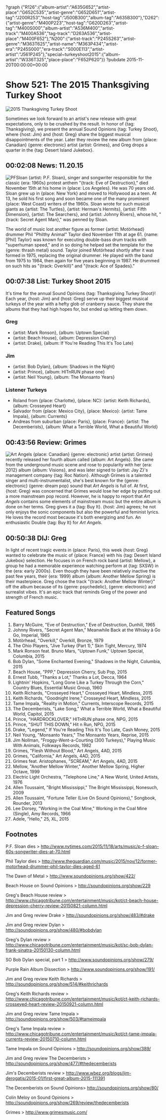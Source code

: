 ?graph {"R126":{"album-artist":"A635G652","artist-place":"G652C535","artist-genre":"G652D651","artist-tag":"J200R253","host-tag":"J500B300","album-tag":"A635B300"},"D262":{"artist-genre":"M400P223","host-tag":"G620D263","artist-tag":"M400S000","album-artist":"A536M400","artist-track":"M400A536","tag-track":"D263A536","artist-place":"M400F652"},"N200":{"artist-track":"P245S263","artist-genre":"M363T625","artist-name":"M363P434","artist-era":"P245S000","era-track":"S000E113","artist-artist":"J561P245"},"special~turkeyshoot2015":{"album-artist":"W336T325","place-place":"F652P620"}}
?pubdate 2015-11-20T00:00:00+00:00

# Show 521: The 2015 Thanksgiving Turkey Shoot

![2015 Thanksgiving Turkey Shoot](http://sound-images.s3.amazonaws.com/images/2015/2015turkeyshoot_web.jpg)

Sometimes we look forward to an artist's new release with great expectations, only to be crushed by the result. In honor of {tag: Thanksgiving}, we present the annual Sound Opinions {tag: Turkey Shoot}, where {host: Jim} and {host: Greg} share the biggest musical disappointments of the year. Later they review the new album from {place: Canadian} {genre: electronic} artist {artist: Grimes}, and Greg drops a quarter in the {tag: Desert Island Jukebox}.

## 00:02:08 News: 11.20.15
![PFSloan](http://sound-images.s3.amazonaws.com/images/2015/pfsloan.jpg)
{artist: P.F. Sloan}, singer and songwriter responsible for the classic {era: 1960s} protest anthem "{track: Eve of Destruction}," died November 15th at his home in {place: Los Angeles}. He was 70 years old. Sloan grew up in {place: New York} and moved to Hollywood as a teen. At 13, he sold his first song and soon became one of the many prominent {place: West Coast} writers of the 1960s. Sloan wrote for such musical giants as {artist: The Turtles}, {artist: Herman's Hermits}, {artist: Fifth Dimension}, {artist: The Searchers}, and {artist: Johnny Rivers}, whose hit, "{track: Secret Agent Man}," was penned by Sloan. 


The world of music lost another figure as former {artist: Motörhead} drummer Phil "Philthy Animal" Taylor died November 11th at age 61. {name: [Phil] Taylor} was known for executing double-bass drum tracks with "superhuman speed," and in so doing he helped set the template for the {genre: thrash metal} sound. Taylor joined Motörhead shortly after it was formed in 1975, replacing the original drummer. He played with the band from 1975 to 1984, then again for five years beginning in 1987. He drummed on such hits as "{track: Overkill}" and "{track: Ace of Spades}." 


## 00:07:38 List: Turkey Shoot 2015
It's time for the annual Sound Opinions {tag: Thanksgiving Turkey Shoot}! Each year, {host: Jim} and {host: Greg} serve up their biggest musical turkeys of the year with a hefty glob of cranberry sauce. They share the albums that they had high hopes for, but ended up letting them down.

### Greg 
- {artist: Mark Ronson}, {album: Uptown Special}
- {artist: Beach House}, {album: Depression Cherry}
- {artist: Drake}, {album: If You're Reading This It's Too Late}

### Jim	
- {artist: Bob Dylan}, {album: Shadows in the Night}
- {artist: Prince}, {album: HITnRUN phase one}
- {artist: Neil Young}, {album: The Monsanto Years}
	
### Listener Turkeys
- Roland from {place: Charlotte}, {place: NC}: {artist: Keith Richards}, {album: Crosseyed Heart}
- Salvador from {place: Mexico City}, {place: Mexico}: {artist: Tame Impala}, {album: Currents}
- Andreas from suburban {place: Paris}, {place: France}: {artist: The Decemberists}, {album: What a Terrible World, What a Beautiful World}

## 00:43:56 Review: Grimes
![Art Angels](http://is1.mzstatic.com/image/thumb/Music6/v4/b1/3b/aa/b13baa39-5948-c432-8070-3aff64383f2c/source/600x600bb.jpg "2756920/1051022913")
{place: Canadian} {genre: electronic} artist {artist: Grimes} recently released her fourth album called {album: Art Angels}. She came from the underground music scene and rose to popularity with her {era: 2012} album {album: Visions}, and was later signed to {artist: Jay Z}'s management company {tag: Roc Nation}. Although Grimes is a talented singer and multi-instrumentalist, she's best known for the {genre: electronic} {genre: dream pop} sound that *Art Angels* is full of. At first, {host: Greg} was concerned that Grimes would lose her edge by putting out a more mainstream pop record. However, he is happy to report that *Art Angels* contains some elements of mainstream music but the entire album is done on her terms. Greg gives it a {tag: Buy It}. {host: Jim} agrees; he not only enjoys the sonic components but also the powerful and feminist lyrics. He loves the record most because it's both energizing and fun. An enthusiastic Double {tag: Buy It} for *Art Angels*.


## 00:50:38 DIJ: Greg
In light of recent tragic events in {place: Paris}, this week {host: Greg} wanted to celebrate the music of {place: France} with his {tag: Desert Island Jukebox} selection. He focuses in on French rock band {artist: Mellow}, a group he had a memorable experience watching perform at {tag: SXSW} in the {era: early 2000s}. Even though they have been relatively inactive the past few years, their {era: 1999} album {album: Another Mellow Spring} is their masterpiece. Greg chose the track "{track: Another Mellow Winter}" off the album because of its {genre: psychedelic}, {genre: electronic} and surrealist vibes. It's an epic track that reminds Greg of the power and strength of French music.

## Featured Songs
1. Barry McGuire, "Eve of Destruction," Eve of Destruction, Dunhill, 1965 
1. Johnny Rivers, "Secret Agent Man," Meanwhile Back at the Whisky à Go Go, Imperial, 1965 
1. Motörhead, "Overkill," Overkill, Bronze, 1979 
1. The Ohio Players, "Jive Turkey (Part 1)," Skin Tight, Mercury, 1974
1. Mark Ronson feat. Bruno Mars, "Uptown Funk," Uptown Special, Columbia, 2015 
1. Bob Dylan, "Some Enchanted Evening," Shadows in the Night, Columbia, 2015 
1. Beach House, "PPP," Depression Cherry, Sub Pop, 2015 
1. Ernest Tubb, "Thanks a Lot," Thanks a Lot, Decca, 1964
1. Lightnin' Hopkins, "Long Gone Like a Turkey Through the Corn," Country Blues, Essential Music Group, 1960
1. Keith Richards, "Crosseyed Heart," Crosseyed Heart, Mindless, 2015 
1. Keith Richards, "Goodnight Irene," Crosseyed Heart, Mindless, 2015 
1. Tame Impala, "Reality in Motion," Currents, Interscope Records, 2015
1. The Decemberists, "Lake Song," What a Terrible World, What a Beautiful World, Capitol, 2015 
1. Prince, "HARDROCKLOVER," HITnRUN phase one, NPG, 2015
1. Prince, "SHUT THIS DOWN," Hit n Run, NPG, 2015 
1. Drake, "Legend," If You're Reading This It's Too Late, Cash Money, 2015 
1. Neil Young, "Monsanto Years," The Monsanto Years, Reprise, 2015 
1. Jim Nollman, "Froggy-Went-a-Courting (300 Turkeys)," Playing Music With Animals, Folkways Records, 1982
1. Grimes, "Flesh Without Blood," Art Angels, 4AD, 2015
1. Grimes, "California," Art Angels, 4AD, 2015 
1. Grimes feat. Aristophanes, "SCREAM," Art Angels, 4AD, 2015
1. Mellow, "Another Mellow Winter," Another Mellow Spring, Higher Octave, 1999
1. Electric Light Orchestra, "Telephone Line," A New World, United Artists, 1976
1. Allen Toussaint, "Bright Mississippi," The Bright Mississippi, Nonesuch, 2009
1. Allen Toussaint, "Fortune Teller (Live On Sound Opinions)," Songbook, Rounder, 2013
1. Lee Dorsey, "Working in the Coal Mine," Working in the Coal Mine (Single), Amy Records, 1966
1. Adele, "Hello," 25, XL, 2015


## Footnotes

P.F. Sloan dies > http://www.nytimes.com/2015/11/18/arts/music/p-f-sloan-60s-songwriter-dies-at-70.html

Phil Taylor dies > http://www.theguardian.com/music/2015/nov/12/former-motorhead-drummer-phil-taylor-dies-aged-61

The Dawn of Metal > http://www.soundopinions.org/show/422/

Beach House on Sound Opinions > http://soundopinions.org/show/229

Greg's Beach House review > http://www.chicagotribune.com/entertainment/music/kot/ct-beach-house-depression-cherry-review-20150821-column.html

Jim and Greg review Drake > http://soundopinions.org/show/483/#drake

Jim and Greg review Dylan > http://soundopinions.org/show/480/#bobdylan

Greg's Dylan review > http://www.chicagotribune.com/entertainment/music/kot/sc-bob-dylan-frank-sinatra-20150130-column.html

SO Bob Dylan special, part 1 > http://www.soundopinions.org/show/279/

Purple Rain Album Dissection > http://www.soundopinions.org/show/191/

Jim and Greg review Keith Richards > http://soundopinions.org/show/514/#keithrichards

Greg's Keith Richards review > http://www.chicagotribune.com/entertainment/music/kot/ct-keith-richards-crosseyed-heart-review-20150921-column.html

Jim and Greg review Tame Impala > http://soundopinions.org/show/503/#tameimpala

Greg's Tame Impala review > http://www.chicagotribune.com/entertainment/music/kot/ct-tame-impala-currents-review-20150710-column.html

Tame Impala on Sound Opinions > http://soundopinions.org/show/389/

Jim and Greg review The Decemberists > http://soundopinions.org/show/477/#thedecemberists

Jim's Decemberists review > http://www.wbez.org/blogs/jim-derogatis/2015-01/first-great-album-2015-111391

The Decemberists on Sound Opinions> http://soundopinions.org/show/80/

Colin Meloy on Sound Opinions > http://soundopinions.org/show/269/review/thedecemberists

Grimes > http://www.grimesmusic.com/
